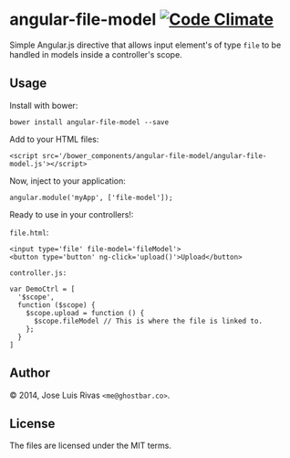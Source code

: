 angular-file-model [![Code Climate](https://codeclimate.com/github/ghostbar/angular-file-model-lite/badges/gpa.svg)](https://codeclimate.com/github/ghostbar/angular-file-model-lite)
==================

Simple Angular.js directive that allows input element's of type `file` to be 
handled in models inside a controller's scope.

Usage
-----

Install with bower:

    bower install angular-file-model --save

Add to your HTML files:

    <script src='/bower_components/angular-file-model/angular-file-model.js'></script>

Now, inject to your application:

    angular.module('myApp', ['file-model']);

Ready to use in your controllers!:

`file.html`:

    <input type='file' file-model='fileModel'>
    <button type='button' ng-click='upload()'>Upload</button>

`controller.js:`

    var DemoCtrl = [
      '$scope', 
      function ($scope) {
        $scope.upload = function () {
          $scope.fileModel // This is where the file is linked to.
        };
      }
    ]

Author
------
© 2014, Jose Luis Rivas `<me@ghostbar.co>`. 

License
-------
The files are licensed under the MIT terms.
